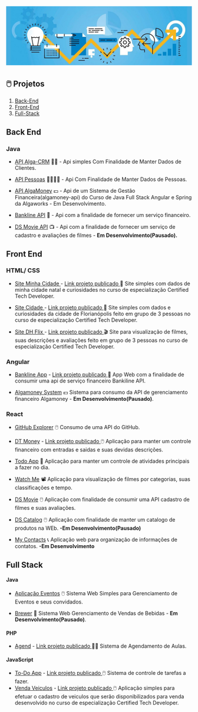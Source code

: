 # ![Projetos](projetos.jpg)
<!-- - [WidBack](https://github.com/k3n3dfelix/NLW-Return) :computer_mouse: Widget para ser adicionado a sites para receber feedbacks apontando melhorias ou correções  - <b>Em Desenvolvimento</b>. -->
## 🖱️ Projetos 

1. [Back-End](#back-end)
2. [Front-End](#front-end)
3. [Full-Stack](#full-stack)

## Back End

### Java

- [API Alga-CRM](https://github.com/k3n3dfelix/algacrm-api) 👨‍💻 - Api simples Com Finalidade de Manter Dados de Clientes.

- [API Pessoas](https://github.com/k3n3dfelix/api-pessoas) 👨‍👩‍👦‍👦 - Api Com Finalidade de Manter Dados de Pessoas.

- [API AlgaMoney](https://github.com/k3n3dfelix/algamoney-api) 💵 - Api de um Sistema de Gestão Financeira(algamoney-api) do Curso de Java Full Stack Angular e Spring da Algaworks -  Em Desenvolvimento.

- [Bankline API](https://github.com/k3n3dfelix/bankline-api) 🏦 - Api com a finalidade de fornecer um serviço financeiro.

- [DS Movie API](https://github.com/k3n3dfelix/DsMovie/tree/main/backend) 📺 - Api com a finalidade de fornecer um serviço de cadastro e avaliações de filmes - <b>Em Desenvolvimento(Pausado).</b>


## Front End

### HTML/ CSS
- [Site Minha Cidade ](https://github.com/k3n3dfelix/Checkpoint-FrontEndI-KenedFelix) - <a href="https://k3n3dfelix.github.io/Checkpoint-FrontEndI-KenedFelix/">Link projeto publicado </a> 🌆 Site simples com dados de minha cidade natal e curiosidades no curso de especialização Certified Tech Developer.
 
- [Site Cidade ](https://github.com/k3n3dfelix/Checkpoint-II-FrontEnd-I) - <a href="https://k3n3dfelix.github.io/Checkpoint-II-FrontEnd-I/">Link projeto publicado </a> 🌆 Site simples com dados  e curiosidades da cidade de Florianópolis feito em grupo de 3 pessoas no curso de especialização Certified Tech Developer.

- [Site DH Flix ](https://github.com/k3n3dfelix/-Checkpoint-III-FrontEnd-I) - <a href="https://k3n3dfelix.github.io/-Checkpoint-III-FrontEnd-I/">Link projeto publicado </a> 🎬 Site para visualização de filmes, suas descrições e avaliações feito em grupo de 3 pessoas no curso de especialização Certified Tech Developer.

### Angular

- [Bankline App](https://github.com/k3n3dfelix/bankline-app) - <a href="https://ken-bankline-app.herokuapp.com/movimentacoes"> Link projeto publicado </a> 🏦 App Web com a finalidade de consumir uma api de serviço financeiro Bankiline API.

- [Algamoney System](https://github.com/k3n3dfelix/algamoney-system) 💵 Sistema para consumo da API de gerenciamento financeiro Algamoney - <b>Em Desenvolvimento(Pausado)</b>.


### React
- [GitHub Explorer](https://github.com/k3n3dfelix/RocketSeat/tree/main/reactjs/01-github-explorer) :computer_mouse: Consumo de uma API do GitHub.

- [DT Money](https://github.com/k3n3dfelix/RocketSeat/tree/main/dtmoney) - <a href="https://ken-dtmoney.herokuapp.com/">Link projeto publicado </a> :computer_mouse: Aplicação para manter um controle financeiro com entradas e saidas e suas devidas descrições.

- [Todo App](https://github.com/k3n3dfelix/Todos-App) 📝 Aplicação para manter um controle de atividades principais a fazer no dia.
 
- [Watch Me](https://github.com/k3n3dfelix/Watch-Me) 📽 Aplicação para visualização de filmes por categorias, suas classificações e tempo.

- [DS Movie](https://github.com/k3n3dfelix/DsMovie/tree/main/frontend) :computer_mouse: Aplicação com finalidade de consumir uma API cadastro de filmes e suas avaliações.

- [DS Catalog](https://github.com/k3n3dfelix/DsCatalog) :computer_mouse: Aplicação com finalidade de manter um catalogo de produtos na WEb. <b>-Em Desenvolvimento(Pausado)</b>

- [My Contacts](https://github.com/k3n3dfelix/MyContacts) 📞 Aplicação web para organização de informações de contatos. <b>-Em Desenvolvimento </b>

## Full Stack

#### Java

- [Aplicação Eventos](https://github.com/k3n3dfelix/Event-App) :computer_mouse: Sistema Web Simples para Gerenciamento de Eventos e seus convidados.

- [Brewer](https://github.com/k3n3dfelix/Brewer) 🍺 Sistema Web Gerenciamento de Vendas de Bebidas - <b>Em Desenvolvimento(Pausado)</b>.

#### PHP

- [Agend](https://github.com/k3n3dfelix/sis_agendamento) - <a href="http://sisagendamento.herokuapp.com/login">Link projeto publicado </a> 👨‍🏫 Sistema de Agendamento de Aulas.

#### JavaScript

- [To-Do App](https://github.com/knowther/todo-listapp) - <a href="https://knowther.github.io/todo-listapp/">Link projeto publicado </a> :computer_mouse: Sistema de controle de tarefas a fazer.
- [Venda Veiculos](https://github.com/k3n3dfelix/CheckpointI-FrontEndII) - <a href="https://k3n3dfelix.github.io/CheckpointI-FrontEndII/">Link projeto publicado </a> :computer_mouse: Aplicação simples para efetuar o cadastro de veiculos que serão disponibilizados para venda desenvolvido no curso de especialização Certified Tech Developer.
